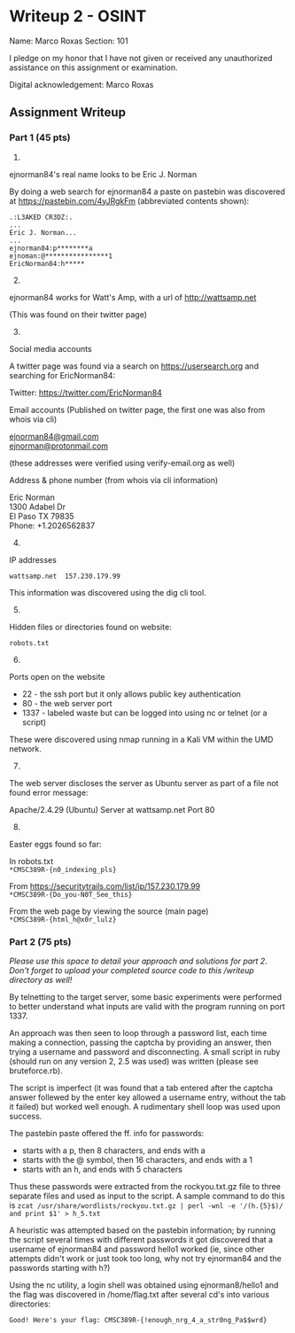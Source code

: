 # Writeup 2 - OSINT

Name: Marco Roxas
Section: 101

I pledge on my honor that I have not given or received any unauthorized assistance on this assignment or examination.

Digital acknowledgement: Marco Roxas

## Assignment Writeup

### Part 1 (45 pts)

1.
ejnorman84's real name looks to be Eric J. Norman

By doing a web search for ejnorman84 a paste on pastebin was discovered at https://pastebin.com/4yJRgkFm (abbreviated contents shown):

    .:L3AKED CR3DZ:.
    ...
    Eric J. Norman...
    ...
    ejnorman84:p********a
    ejnoman:@****************1
    EricNorman84:h*****


2.
ejnorman84 works for Watt's Amp, with a url of http://wattsamp.net

(This was found on their twitter page)

3.
Social media accounts

A twitter page was found via a search on https://usersearch.org and searching for EricNorman84:

Twitter: https://twitter.com/EricNorman84

Email accounts (Published on twitter page, the first one was also from whois via cli)

ejnorman84@gmail.com  
ejnorman@protonmail.com  

(these addresses were verified using verify-email.org as well)

Address & phone number (from whois via cli information)

Eric Norman  
1300 Adabel Dr  
El Paso TX 79835  
Phone: +1.2026562837

4.
IP addresses

    wattsamp.net  157.230.179.99

This information was discovered using the dig cli tool.

5.
Hidden files or directories found on website:

    robots.txt

6.
Ports open on the website

* 22 - the ssh port but it only allows public key authentication
* 80 - the web server port
* 1337 - labeled waste but can be logged into using nc or telnet (or a script)

These were discovered using nmap running in a Kali VM within the UMD network.

7.
The web server discloses the server as Ubuntu server as part of a file not found error message:

Apache/2.4.29 (Ubuntu) Server at wattsamp.net Port 80

8.
Easter eggs found so far:

In robots.txt  
`*CMSC389R-{n0_indexing_pls}`

From https://securitytrails.com/list/ip/157.230.179.99  
`*CMSC389R-{Do_you-N0T_See_this}`

From the web page by viewing the source (main page)  
`*CMSC389R-{html_h@x0r_lulz}`


### Part 2 (75 pts)

*Please use this space to detail your approach and solutions for part 2. Don't forget to upload your completed source code to this /writeup directory as well!*

By telnetting to the target server, some basic experiments were performed to better understand what inputs are valid with the program running on port 1337.

An approach was then seen to loop through a password list, each time making a connection, passing the captcha by providing an answer, then trying a username and password and disconnecting.  A small script in ruby (should run on any version 2, 2.5 was used) was written (please see bruteforce.rb).

The script is imperfect (it was found that a tab entered after the captcha answer follewed by the enter key allowed a username entry, without the tab it failed) but worked well enough.  A rudimentary shell loop was used  upon success.

The pastebin paste offered the ff. info for passwords:
* starts with a p, then 8 characters, and ends with a
* starts with the @ symbol, then 16 characters, and ends with a 1
* starts with an h, and ends with 5 characters

Thus these passwords were extracted from the rockyou.txt.gz file to three separate files and used as input to the script.  A sample command to do this is `zcat /usr/share/wordlists/rockyou.txt.gz | perl -wnl -e '/(h.{5}$)/ and print $1' > h_5.txt`

A heuristic was attempted based on the pastebin information; by running the script several times with different passwords it got discovered that a username of ejnorman84 and password hello1 worked (ie, since other attempts didn't work or just took too long, why not try ejnorman84 and the passwords starting with h?)

Using the nc utility, a login shell was obtained using ejnorman8/hello1 and the flag was discovered in /home/flag.txt after several cd's into various directories:

    Good! Here's your flag: CMSC389R-{!enough_nrg_4_a_str0ng_Pa$$wrd}

